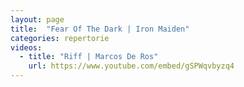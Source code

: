 ```yaml
---
layout: page
title:  "Fear Of The Dark | Iron Maiden"
categories: repertorie
videos:
  - title: "Riff | Marcos De Ros"
    url: https://www.youtube.com/embed/gSPWqvbyzq4
---
```

